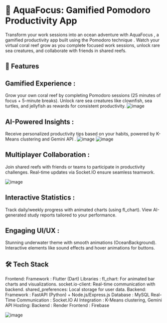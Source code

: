 # 🌊 AquaFocus: Gamified Pomodoro Productivity App

Transform your work sessions into an ocean adventure with AquaFocus , a gamified productivity app built using the Pomodoro technique . Watch your virtual coral reef grow as you complete focused work sessions, unlock rare sea creatures, and collaborate with friends in shared reefs.

## 🚀 Features

## Gamified Experience :
Grow your own coral reef by completing Pomodoro sessions (25 minutes of focus + 5-minute breaks).
Unlock rare sea creatures like clownfish, sea turtles, and jellyfish as rewards for consistent productivity.
![image](https://github.com/user-attachments/assets/be6fd648-c8ea-41f0-a029-dc3cefc3ef9d)

## AI-Powered Insights :
Receive personalized productivity tips based on your habits, powered by K-Means clustering and Gemini API .
![image](https://github.com/user-attachments/assets/b251a889-9977-492c-b730-e61c85c6ef54)
![image](https://github.com/user-attachments/assets/12d55988-b6a8-4dcc-b58b-d678f75990d2)


## Multiplayer Collaboration :
Join shared reefs with friends or teams to participate in productivity challenges.
Real-time updates via Socket.IO ensure seamless teamwork.

![image](https://github.com/user-attachments/assets/f8883a1c-52c9-41f1-bc43-7384e735a54a)

## Interactive Statistics :
Track daily/weekly progress with animated charts (using fl_chart).
View AI-generated study reports tailored to your performance.
## Engaging UI/UX :
Stunning underwater theme with smooth animations (OceanBackground).
Interactive elements like sound effects and hover animations for buttons.
## 🛠 Tech Stack
Frontend:
Framework : Flutter (Dart)
Libraries :
fl_chart: For animated bar charts and visualizations.
socket.io-client: Real-time communication with backend.
shared_preferences: Local storage for user data.
Backend:
Framework : FastAPI (Python) + Node.js/Express.js
Database : MySQL
Real-Time Communication : Socket.IO
AI Integration : K-Means clustering, Gemini API
Hosting:
Backend : Render
Frontend : Firebase

![image](https://github.com/user-attachments/assets/87d2ec59-2a85-4097-9a42-a4422191188d)

